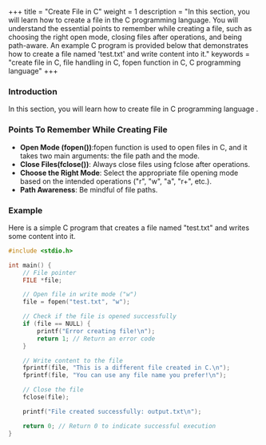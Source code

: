 
+++
title = "Create File in C"
weight = 1
description = "In this section, you will learn how to create a file in the C programming language. You will understand the essential points to remember while creating a file, such as choosing the right open mode, closing files after operations, and being path-aware. An example C program is provided below that demonstrates how to create a file named 'test.txt' and write content into it."
keywords = "create file in C, file handling in C, fopen function in C, C programming language"
+++

### Introduction
In this section, you will learn how to create file in C programming language .
### Points To Remember While Creating File
- **Open Mode (fopen())**:fopen function is used to open files in C, and it takes two main arguments: the file path and the mode.
- **Close Files(fclose())**: Always close files using fclose after operations.
- **Choose the Right Mode**: Select the appropriate file opening mode based on the intended operations ("r", "w", "a", "r+", etc.).
- **Path Awareness**: Be mindful of file paths.

### Example
Here is a simple C program that creates a file named "test.txt" and writes some content into it.
```c
#include <stdio.h>

int main() {
    // File pointer
    FILE *file;

    // Open file in write mode ("w")
    file = fopen("test.txt", "w");

    // Check if the file is opened successfully
    if (file == NULL) {
        printf("Error creating file!\n");
        return 1; // Return an error code
    }

    // Write content to the file
    fprintf(file, "This is a different file created in C.\n");
    fprintf(file, "You can use any file name you prefer!\n");

    // Close the file
    fclose(file);

    printf("File created successfully: output.txt\n");

    return 0; // Return 0 to indicate successful execution
}
```
